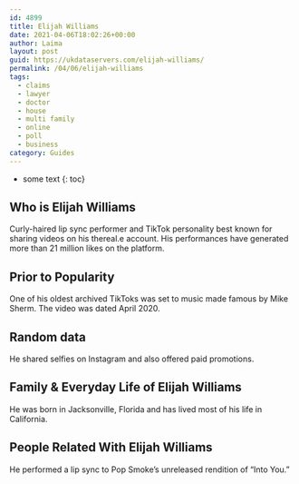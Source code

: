```yaml
---
id: 4899
title: Elijah Williams
date: 2021-04-06T18:02:26+00:00
author: Laima
layout: post
guid: https://ukdataservers.com/elijah-williams/
permalink: /04/06/elijah-williams
tags:
  - claims
  - lawyer
  - doctor
  - house
  - multi family
  - online
  - poll
  - business
category: Guides
---
```


* some text
{: toc}


## Who is Elijah Williams
                  
                  
                  
Curly-haired lip sync performer and TikTok personality best known for sharing videos on his thereal.e account. His performances have generated more than 21 million likes on the platform.
                  
              
            
              
            
                
                
                
## Prior to Popularity
                  
                  
                  
One of his oldest archived TikToks was set to music made famous by Mike Sherm. The video was dated April 2020.
                  
              
            
              
            
                
                
                
## Random data
                  
                  
                  
He shared selfies on Instagram and also offered paid promotions.
                  
              
            
              
            
                
                
                
## Family & Everyday Life of Elijah Williams
                  
                  
                  
He was born in Jacksonville, Florida and has lived most of his life in California. 
                  
              
            
              
            
                
                
                
## People Related With Elijah Williams
                  
                  
                  
He performed a lip sync to Pop Smoke&#8217;s unreleased rendition of &#8220;Into You.&#8221; 
                  
              
            
              
            
                
              
            
              
              
            
            
              
            
          
          
          